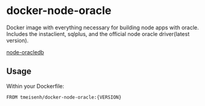 # docker-node-oracle

Docker image with everything necessary for building node apps with oracle. Includes the instaclient, sqlplus, and the official node oracle driver(latest version).

[node-oracledb](https://github.com/oracle/node-oracledb)


## Usage

Within your Dockerfile:

```
FROM tmeisenh/docker-node-oracle:{VERSION}
```
